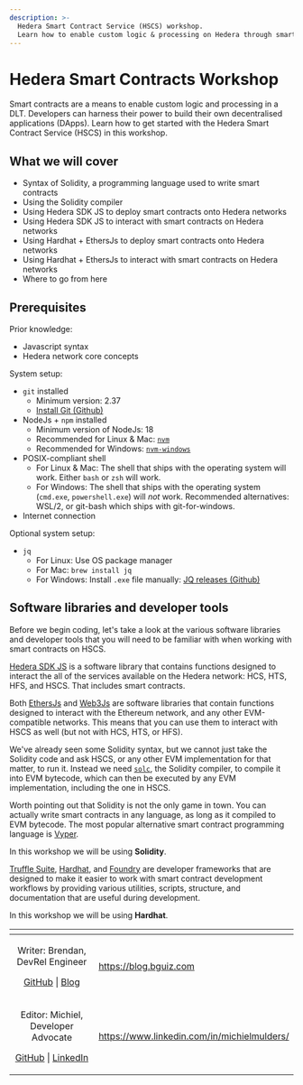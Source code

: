```yaml
---
description: >-
  Hedera Smart Contract Service (HSCS) workshop.
  Learn how to enable custom logic & processing on Hedera through smart contracts.
---
```


# Hedera Smart Contracts Workshop

Smart contracts are a means to enable custom logic and processing in a DLT. Developers can harness their power to build their own decentralised applications (DApps). Learn how to get started with the Hedera Smart Contract Service (HSCS) in this workshop. 

## What we will cover

- Syntax of Solidity, a programming language used to write smart contracts
- Using the Solidity compiler
- Using Hedera SDK JS to deploy smart contracts onto Hedera networks
- Using Hedera SDK JS to interact with smart contracts on Hedera networks
- Using Hardhat + EthersJs to deploy smart contracts onto Hedera networks
- Using Hardhat + EthersJs to interact with smart contracts on Hedera networks
- Where to go from here

## Prerequisites

Prior knowledge:

- Javascript syntax
- Hedera network core concepts

System setup:

- `git` installed
	- Minimum version: 2.37
	- [Install Git (Github)](https://github.com/git-guides/install-git)
- NodeJs + `npm` installed
	- Minimum version of NodeJs: 18
	- Recommended for Linux & Mac: [`nvm`](https://github.com/nvm-sh/nvm)
	- Recommended for Windows: [`nvm-windows`](https://github.com/coreybutler/nvm-windows)
- POSIX-compliant shell
	- For Linux & Mac: The shell that ships with the operating system will work. Either `bash` or `zsh` will work.
	- For Windows: The shell that ships with the operating system (`cmd.exe`, `powershell.exe`) will *not* work. Recommended alternatives: WSL/2, or git-bash which ships with git-for-windows.
- Internet connection

Optional system setup:

- `jq`
	- For Linux: Use OS package manager
	- For Mac: `brew install jq`
	- For Windows: Install `.exe` file manually: [JQ releases (Github)](https://github.com/jqlang/jq/releases)

## Software libraries and developer tools

Before we begin coding,
let's take a look at the various software libraries and developer tools that
you will need to be familiar with when working with smart contracts on HSCS.

[Hedera SDK JS](https://github.com/hashgraph/hedera-sdk-js)
is a software library that contains functions designed to interact the all
of the services available on the Hedera network:
HCS, HTS, HFS, and HSCS.
That includes smart contracts.

Both [EthersJs](https://docs.ethers.org/v5/)
and [Web3Js](https://web3js.readthedocs.io/en/v1.10.0/)
are software libraries that contain functions designed to interact with
the Ethereum network, and any other EVM-compatible networks.
This means that you can use them to interact with HSCS as well
(but not with HCS, HTS, or HFS).


We've already seen some Solidity syntax,
but we cannot just take the Solidity code and ask HSCS,
or any other EVM implementation for that matter, to run it.
Instead we need [`solc`](https://docs.soliditylang.org/en/v0.8.19/),
the Solidity compiler, to compile it into EVM bytecode,
which can then be executed by any EVM implementation,
including the one in HSCS.

Worth pointing out that Solidity is not the only game in town.
You can actually write smart contracts in any language,
as long as it compiled to EVM bytecode.
The most popular alternative smart contract programming language is
[Vyper](https://docs.vyperlang.org/en/stable/).

In this workshop we will be using **Solidity**.

[Truffle Suite](https://trufflesuite.com/),
[Hardhat](https://hardhat.org/),
and [Foundry](https://getfoundry.sh/)
are developer frameworks that are designed to make it easier to
work with smart contract development workflows
by providing various utilities, scripts, structure, and documentation
that are useful during development.

In this workshop we will be using **Hardhat**.



<table data-card-size="large" data-view="cards">
<thead><tr><th align="center"></th><th data-hidden data-card-target data-type="content-ref"></th></tr></thead>
<tbody>
<tr><td align="center"><p>Writer: Brendan, DevRel Engineer</p><p><a href="https://github.com/bguiz">GitHub</a> | <a href="https://blog.bguiz.com">Blog</a></p></td><td><a href="https://blog.bguiz.com">https://blog.bguiz.com</a></td></tr>
<tr><td align="center"><p>Editor: Michiel, Developer Advocate</p><p><a href="https://github.com/michielmulders">GitHub</a> | <a href="https://www.linkedin.com/in/michielmulders/">LinkedIn</a></p></td><td><a href="https://www.linkedin.com/in/michielmulders/">https://www.linkedin.com/in/michielmulders/</a></td></tr>
</tbody>
</table>
